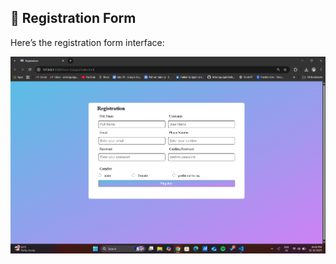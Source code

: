 ## 🧾 Registration Form

Here’s the registration form interface:

![Screenshot](img/registration.png)
